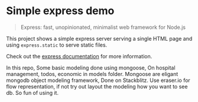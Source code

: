 # Simple express demo

> Express: fast, unopinionated, minimalist web framework for Node.js

This project shows a simple express server serving a single HTML page and using `express.static` to serve static files.

Check out the [express documentation](https://expressjs.com/) for more information.

In this repo, Some basic modeling done using mongoose, On hospital management, todos, economic in models folder.
Mongoose are eligant mongodb object modeling framework, Done on Stackblitz.
Use eraser.io for flow representation, if not try out layout the modeling how you want to see db. So fun of using it.
